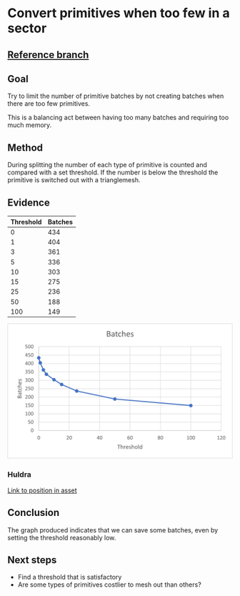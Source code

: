 # Convert primitives when too few in a sector

## [Reference branch](https://github.com/equinor/rvmsharp/tree/Spike/ConvertPrimitivesWhenTooFew)

## Goal

Try to limit the number of primitive batches by not creating batches when there are too few primitives.

This is a balancing act between having too many batches and requiring too much memory.

## Method

During splitting the number of each type of primitive is counted and compared with a set threshold. If the number is below the threshold the primitive is switched out with a trianglemesh.

## Evidence

|Threshold|Batches|
|---------|-------|
|0|434|
|1|404|
|3|361|
|5|336|
|10|303|
|15|275|
|25|236|
|50|188|
|100|149|

![Batches after primtive thresholding](images/ConvertPrimitivesWhenTooFewInASector/HULDRA_primitiveBatches.png)

### Huldra

[Link to position in asset](https://localhost:3000/echo3d?instCode=TROA&plantCode=tof&platformSectionId=Full-Asb&cadViewState=eyJwb3NYIjo5OS4yNzYyNTQ5ODY5MTcxNywicG9zWSI6NjcuNDI4MTMxNjQwMTY5OTIsInBvc1oiOi0yMzkuODA0MTk1ODI5NjkxNTQsImlzT3JiaXQiOmZhbHNlLCJ0YXJnZXRQb3NYIjotMC41MjM1OTg4NDcyMTgwNzE4LCJ0YXJnZXRQb3NZIjowLCJ0YXJnZXRQb3NaIjowLCJ0aW1lc3RhbXAiOjE2ODUwMTUyMTM3NTgsInZlcnNpb24iOjF9)

## Conclusion

The graph produced indicates that we can save some batches, even by setting the threshold reasonably low.

## Next steps

- Find a threshold that is satisfactory
- Are some types of primitives costlier to mesh out than others?